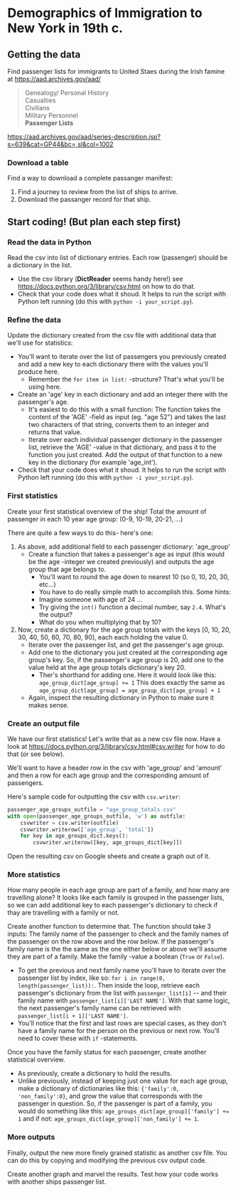 # Demographics of Immigration to New York in 19th c.

## Getting the data

Find passenger lists for immigrants to United Staes during the Irish famine at https://aad.archives.gov/aad/

> Genealogy/ Personal History  
> Casualties  
> Civilians  
> Military Personnel  
> **Passenger Lists**  

https://aad.archives.gov/aad/series-description.jsp?s=639&cat=GP44&bc=,sl&col=1002

### Download a table

Find a way to download a complete passanger manifest:
1. Find a journey to review from the list of ships to arrive.
2. Download the passanger record for that ship.

## Start coding! (But plan each step first)

### Read the data in Python

Read the csv into list of dictionary entries. Each row (passenger) should be a dictionary in the list.
- Use the csv library (**DictReader** seems handy here!) see https://docs.python.org/3/library/csv.html on how to do that.
- Check that your code does what it shoud. It helps to run the script with Python left running (do this with `python -i your_script.py`).

### Refine the data

Update the dictionary created from the csv file with additional data that we'll use for statistics:
- You'll want to iterate over the list of passengers you previously created and add a new key to each dictionary there with the values you'll produce here.
    - Remember the `for item in list:` -structure? That's what you'll be using here.
- Create an 'age' key in each dictionary and add an integer there with the passenger's age.
    - It's easiest to do this with a small function: The function takes the content of the 'AGE' -field as input (eg. "age 52") and takes the last two characters of that string, converts them to an integer and returns that value.
    - Iterate over each individual passenger dictionary in the passenger list, retrieve the 'AGE' -value in that dictionary, and pass it to the function you just created. Add the output of that function to a new key in the dictionary (for example 'age_int').
- Check that your code does what it shoud. It helps to run the script with Python left running (do this with `python -i your_script.py`).

### First statistics

Create your first statistical overview of the ship! Total the amount of passenger in each 10 year age group: (0-9, 10-19, 20-21, ...)

There are quite a few ways to do this- here's one:
1. As above, add additional field to each passenger dictionary: 'age_group'
    - Create a function that takes a passenger's age as input (this would be the age -integer we created previously) and outputs the age group that age belongs to.
        - You'll want to round the age down to nearest 10 (so 0, 10, 20, 30, etc...)
        - You have to do really simple math to accomplish this. Some hints:
        - Imagine someone with age of 24 ...
        - Try giving the `int()` function a decimal number, say `2.4`. What's the output?
        - What do you when multiplying that by 10?
2. Now, create a dictionary for the age group totals with the keys [0, 10, 20, 30, 40, 50, 60, 70, 80, 90], each each holding the value 0.
    - Iterate over the passenger list, and get the passenger's age group.
    - Add one to the dictionary you just created at the corresponding age group's key. So, if the passenger's age group is 20, add one to the value held at the age group totals dictionary's key 20.
        - Ther's shorthand for adding one. Here it would look like this: `age_group_dict[age_group] += 1` This does exactly the same as `age_group_dict[age_group] = age_group_dict[age_group] + 1`
    - Again, inspect the resulting dictionary in Python to make sure it makes sense.

### Create an output file

We have our first statistics! Let's write that as a new csv file now. Have a look at https://docs.python.org/3/library/csv.html#csv.writer for how to do that (or see below).

We'll want to have a header row in the csv with 'age_group' and 'amount' and then a row for each age group and the corresponding amount of passengers. 

Here's sample code for outputting the csv with `csv.writer`:

```python
passenger_age_groups_outfile = "age_group_totals.csv"
with open(passenger_age_groups_outfile, 'w') as outfile:
    csvwriter = csv.writer(outfile)
    csvwriter.writerow(['age_group', 'total'])
    for key in age_groups_dict.keys():
        csvwriter.writerow([key, age_groups_dict[key]])
```

Open the resulting csv on Google sheets and create a graph out of it.

### More statistics

How many people in each age group are part of a family, and how many are travelling alone? It looks like each family is grouped in the passenger lists, so we can add additional key to each passenger's dictionary to check if thay are travelling with a family or not.

Create another function to determine that. The function should take 3 inputs: The family name of the passenger to check and the family names of the passenger on the row above and the row below. If the passenger's family name is the the same as the one either below or above we'll assume they are part of a family. Make the family -value a boolean (`True` or `False`).
- To get the previous and next family name you'll have to iterate over the passenger list by index, like so: `for i in range(0, length(passenger_list)):`. Then inside the loop, retrieve each passenger's dictionary from the list with `passenger_list[i]` -- and their family name with `passenger_list[i]['LAST NAME']`. With that same logic, the next passenger's family name can be retrieved with `passenger_list[i + 1]['LAST NAME']`. 
- You'll notice that the first and last rows are special cases, as they don't have a family name for the person on the previous or next row. You'll need to cover these with `if` -statements.

Once you have the family status for each passenger, create another statistical overview.
- As previously, create a dictionary to hold the results.
- Unlike previously, instead of keeping just one value for each age group, make a dictionary of dictionaries like this: `{'family':0, 'non_family':0}`, and grow the value that corresponds with the passenger in question. So, if the passenger is part of a family, you would do something like this: `age_groups_dict[age_group]['family'] += 1` and if not: `age_groups_dict[age_group]['non_family'] += 1`.

### More outputs

Finally, output the new more finely grained statistic as another csv file. You can do this by copying and modifying the previous csv output code.

Create another graph and marvel the results. Test how your code works with another ships passenger list.
